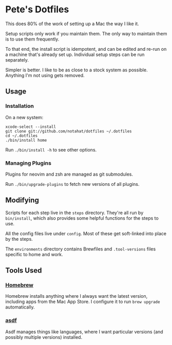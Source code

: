 # Pete's Dotfiles

This does 80% of the work of setting up a Mac the way I like it.

Setup scripts only work if you maintain them. The only way to maintain them is
to use them frequently.

To that end, the install script is idempotent, and can be edited and re-run on
a machine that's already set up. Individual setup steps can be run separately.

Simpler is better. I like to be as close to a stock system as possible.
Anything I'm not using gets removed.

## Usage

### Installation

On a new system:

    xcode-select --install
    git clone git://github.com/notahat/dotfiles ~/.dotfiles
    cd ~/.dotfiles
    ./bin/install home

Run `./bin/install -h` to see other options.

### Managing Plugins

Plugins for neovim and zsh are managed as git submodules.

Run `./bin/upgrade-plugins` to fetch new versions of all plugins.

## Modifying

Scripts for each step live in the `steps` directory. They're all run by
`bin/install`, which also provides some helpful functions for the steps to
use.

All the config files live under `config`. Most of these get soft-linked into
place by the steps.

The `environments` directory contains Brewfiles and `.tool-versions` files
specific to home and work.

## Tools Used

### [Homebrew](https://brew.sh)

Homebrew installs anything where I always want the latest version, including
apps from the Mac App Store. I configure it to run `brew upgrade`
automatically.

### [asdf](https://asdf-vm.com)

Asdf manages things like languages, where I want particular versions (and
possibly multiple versions) installed.
